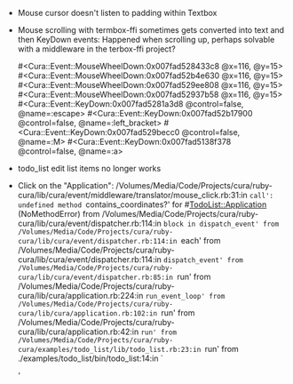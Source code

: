* Mouse cursor doesn't listen to padding within Textbox
* Mouse scrolling with termbox-ffi sometimes gets converted into text and then KeyDown  events:
  Happened when scrolling up, perhaps solvable with a middleware in the terbox-ffi project?
  
  #<Cura::Event::MouseWheelDown:0x007fad528433c8 @x=116, @y=15>
  #<Cura::Event::MouseWheelDown:0x007fad52b4e630 @x=116, @y=15>
  #<Cura::Event::MouseWheelDown:0x007fad529ee808 @x=116, @y=15>
  #<Cura::Event::MouseWheelDown:0x007fad52937b58 @x=116, @y=15>
  #<Cura::Event::KeyDown:0x007fad5281a3d8 @control=false, @name=:escape>
  #<Cura::Event::KeyDown:0x007fad52b17900 @control=false, @name=:left_bracket>
  #<Cura::Event::KeyDown:0x007fad529becc0 @control=false, @name=:M>
  #<Cura::Event::KeyDown:0x007fad5138f378 @control=false, @name=:a>
* todo_list edit list items no longer works
* Click on the "Application":
  /Volumes/Media/Code/Projects/cura/ruby-cura/lib/cura/event/middleware/translator/mouse_click.rb:31:in `call': undefined method `contains_coordinates?' for #<TodoList::Application> (NoMethodError)
  	from /Volumes/Media/Code/Projects/cura/ruby-cura/lib/cura/event/dispatcher.rb:114:in `block in dispatch_event'
  	from /Volumes/Media/Code/Projects/cura/ruby-cura/lib/cura/event/dispatcher.rb:114:in `each'
  	from /Volumes/Media/Code/Projects/cura/ruby-cura/lib/cura/event/dispatcher.rb:114:in `dispatch_event'
  	from /Volumes/Media/Code/Projects/cura/ruby-cura/lib/cura/event/dispatcher.rb:85:in `run'
  	from /Volumes/Media/Code/Projects/cura/ruby-cura/lib/cura/application.rb:224:in `run_event_loop'
  	from /Volumes/Media/Code/Projects/cura/ruby-cura/lib/cura/application.rb:102:in `run'
  	from /Volumes/Media/Code/Projects/cura/ruby-cura/lib/cura/application.rb:42:in `run'
  	from /Volumes/Media/Code/Projects/cura/ruby-cura/examples/todo_list/lib/todo_list.rb:23:in `run'
  	from ./examples/todo_list/bin/todo_list:14:in `<main>'
